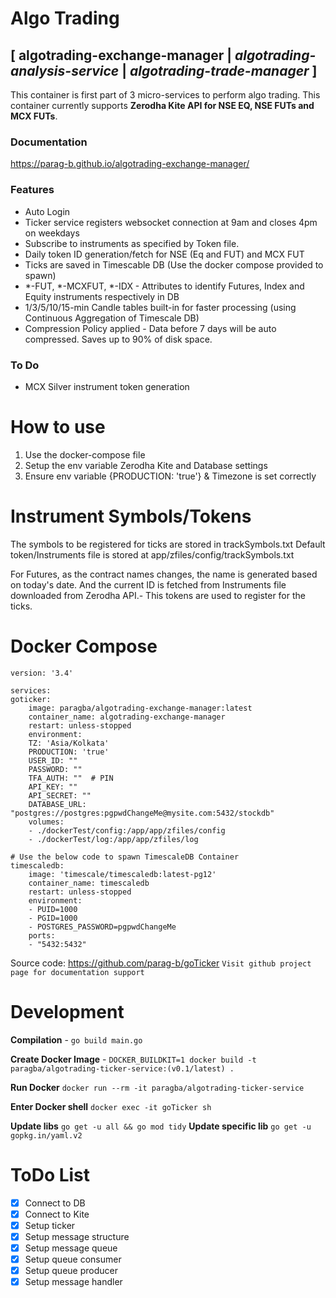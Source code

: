 # Algo Trading
## [ algotrading-exchange-manager | *algotrading-analysis-service* | *algotrading-trade-manager* ]

This container is first part of 3 micro-services to perform algo trading. This container currently supports **Zerodha Kite API for NSE EQ, NSE FUTs and MCX FUTs**.
### Documentation
https://parag-b.github.io/algotrading-exchange-manager/

### Features
- Auto Login
- Ticker service registers websocket connection at 9am and closes 4pm on weekdays
- Subscribe to instruments as specified by Token file.
- Daily token ID generation/fetch for NSE (Eq and FUT) and MCX FUT
- Ticks are saved in Timescable DB (Use the docker compose provided to spawn)
- *-FUT, *-MCXFUT, *-IDX - Attributes to identify Futures, Index and Equity instruments respectively in DB
- 1/3/5/10/15-min Candle tables built-in for faster processing (using Continuous Aggregation of Timescale DB)
- Compression Policy applied - Data before 7 days will be auto compressed. Saves up to 90% of disk space.
    

### To Do

- MCX Silver instrument token generation

# How to use
1. Use the docker-compose file
2. Setup the env variable Zerodha Kite and Database settings
3. Ensure env variable {PRODUCTION: 'true'} & Timezone is set correctly

# Instrument Symbols/Tokens
The symbols to be registered for ticks are stored in trackSymbols.txt
Default token/Instruments file is stored at app/zfiles/config/trackSymbols.txt

For Futures, as the contract names changes, the name is generated based on today's date.
And the current ID is fetched from Instruments file downloaded from Zerodha API.-
This tokens are used to register for the ticks.


# Docker Compose
    version: '3.4'

    services:
    goticker:
        image: paragba/algotrading-exchange-manager:latest
        container_name: algotrading-exchange-manager
        restart: unless-stopped
        environment:
        TZ: 'Asia/Kolkata'
        PRODUCTION: 'true'
        USER_ID: ""
        PASSWORD: ""
        TFA_AUTH: ""  # PIN
        API_KEY: ""
        API_SECRET: ""
        DATABASE_URL: "postgres://postgres:pgpwdChangeMe@mysite.com:5432/stockdb"
        volumes:
        - ./dockerTest/config:/app/app/zfiles/config
        - ./dockerTest/log:/app/app/zfiles/log
        
    # Use the below code to spawn TimescaleDB Container
    timescaledb:
        image: 'timescale/timescaledb:latest-pg12'
        container_name: timescaledb
        restart: unless-stopped
        environment:
        - PUID=1000
        - PGID=1000
        - POSTGRES_PASSWORD=pgpwdChangeMe
        ports:
        - "5432:5432"


Source code: https://github.com/parag-b/goTicker
`Visit github project page for documentation support `



# Development
**Compilation** - `go build main.go`

**Create Docker Image** - `DOCKER_BUILDKIT=1 docker build -t paragba/algotrading-ticker-service:(v0.1/latest) .`

**Run Docker** `docker run --rm -it paragba/algotrading-ticker-service`

**Enter Docker shell** `docker exec -it goTicker sh`

**Update libs** `go get -u all && go mod tidy`
**Update specific lib** `go get -u gopkg.in/yaml.v2`

# ToDo List
- [x] Connect to DB
- [x] Connect to Kite
- [x] Setup ticker
- [x] Setup message structure
- [x] Setup message queue
- [x] Setup queue consumer
- [x] Setup queue producer
- [x] Setup message handler

